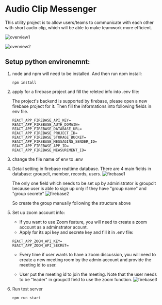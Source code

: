 # Audio Clip Messenger 

This utility project is to allow users/teams to communicate with each other with short audio clip, which will be able to make teamwork more efficient.


![overview1](https://lh3.googleusercontent.com/MMU7DZcAmcZHUM4rq3SiKq7xzHSVQV7IhaKXfldMF-Ffe6WKB7dUu8SoejoifuvX5wV4HQr-BUx16zOtgDtUz0p1uTP56DEbNDc-ETpkHqNCRfSwZ7y2LCb6z2Da1aVAzyaxQXh446XG5gQ2Kc9G_ELR-ElGNCCiwu3m2rCrBUgTQPdvajvd-4IGsJnOPDuXvguMyDCk7QFuDW6Am1w2oJi6Zn8iM-p5kBCU4OK9iJG8BA7umXOBAauoV7MkfJ-nCUMKvipB2I2-EkD3F1x7YaUg-G5eINaBwn9sMuXood6vPiq_UuEc-VdqT2n8h4HKdgCoFW4fhaJ0k0AJsppmdp9jno65EmwmoMC32ogpppIkslsYWRvvBdTRQFsqCO-VLCJ_s6Fp5DsSx3M_jagfOHP_vHOsPu8oESqFjxGIeRS4utTtTKLUFZM_iUA2LzE38Q9FaoTAuS_uonldtGPlc2qHMnIkURRlzkpGlXStt3xiRsaL5F7OpvnG2Lf4TYc89n0QY19yZ5EawjV2Y2Lhm0FeOHQnSVisuKbQeXHpOcOQFg2GFe7NIqzbEf1VPRYOeSKqYO_e3G2a6cuux-V4gjXrcSJwP6-vL3a4uQ89YQ5VwvwMTBkM1U5jHr7quMuyaFnylHaaRAZc-5w3SqbCgj8c2euSOni2r4oCj3isHQJL4EkOVca0kHQ0mSJfXkaYImcSaQxhqIXSnoeM4U_EV4C7MA=w2284-h1218-no?authuser=0)

![overview2](https://lh3.googleusercontent.com/unQylozdeRFLvyCggq7S3ErRaCQSj9NGUCz0MEBr0QHv0zF3ZMVN_GZGeHr88SbSmsjtcMimLrqLBynu5ZvN5lipDxWjg3fEwGFHPfr-kI5U0ve0iHvrGNfqYIeoT-l0jP3y8oKjyfQowsyyEY0SYRzQ5A_mtTf8Su_WAEoqhCJzrJrcOYndI3_E9GCrS8O8q_uytbulraVguIlS2A0lF94pEnr-cY0n9-zhwHLXbuaVSuoHVv4SuT6_S71KMajwKz3dnWQcTsZ0B2V019PxPdITtOcLqYQCU233-inzQbF8ilQJtgXUIma8h7leoRoTCkdLoQCd5XAHjDBRIaINuFqiWK4RXo2VqJHkJ5iZ3xnk-iB4ROAho9vVtCV5TuGLcC7Jxk3td4JpHXwFJkoPR0c9xHRPiHpa2M7z82N01zeuh2fWoqQswaTeGKuw0JSlvt5ZVMuTQRaT6AoDYicyxXmcYkdeVAqdnAB4JaShr3PonGng-wm8kwDN49skzJSeSSQxURMv83xFFqV0KmDoDt-_ZCXJ59dhe41W7OPrHULKKqcTWJzMSXdDCR5rcK80X9T25j3g1KuURk_nPsD1kfUv0gedNxfUplGK3NgX3ZMRetRCAVT4YX9OFFZahyLmm8Uo0WaLE-S9Hd70pi25MHRinDKzdWQe4b8PdEl1mOgU4oyeHm52vFfbewKyW5I_f1MwzZpvuSE7lFA9xz-vAjWYCw=w2494-h1288-no?authuser=0)


## Setup python environemnt:

1. node and npm will need to be installed. And then run npm install:

    ```
    npm install
    ```

2. apply for a firebase project and fill the releted info into .env file:

    The project's backend is supported by firebase, please open a new firebase project for it. 
    Then fill the informations into following fields in env file.

    ```
    REACT_APP_FIREBASE_API_KEY=
    REACT_APP_FIREBASE_AUTH_DOMAIN=
    REACT_APP_FIREBASE_DATABASE_URL=
    REACT_APP_FIREBASE_PROJECT_ID=
    REACT_APP_FIREBASE_STORAGE_BUCKET=
    REACT_APP_FIREBASE_MESSAGING_SENDER_ID=
    REACT_APP_FIREBASE_APP_ID=
    REACT_APP_FIREBASE_MEASUREMENT_ID=
    ```

3. change the file name of env to .env

4. Detail setting in firebase realtime database.
    There are 4 main fields in database: groupclt, member, records, users.
    ![firebase1](https://lh3.googleusercontent.com/pw/ACtC-3dc_cD7RtIicwy_gBUt75KUe7sqEGCxHm6Eh_EK3UnCKFAosvypxS2myehgdEC1dN1WiXJO9zene0yJl7bTlq8HOhABcsUCKRWQZh8yeub90YUXG_1jVaJ8s5-vKoGm6bBEtgjse8AKbSwktA_Na3NkAg=w2214-h1098-no?authuser=0)
    
    The only one field which needs to be set up by administrator is groupclt because user is able to sign up only if they have "group name" and "group secrete"
    ![firebase2](https://lh3.googleusercontent.com/8cihS46m5Ezl2xFCXLuIf6uNFlNN4QsEsu-tb-RDvoJtzxEUeuIiBIwFHi44fxsP3KhQwPQRR3L4cpY8q6RtP4iObfSTiEHgrWGh4WInz_DySxjY4207mpklZVY47LsN8gUyHzEzc_WZ5Be88j_V2AC6Xl2AZBic9cUmMHgK9fMMGcb76nhdfslpem5olgFGaQDVP8iqa_Z8LAU-dr0woPMFZXPQSrAYabRCDyjGM8AeRsCFhnTLrkYa70bl4WHHvmXDziMgc3EI8eTAvK0m18Rbaqb3yb3n-mLlUIqfSgJa7QSe0EHy_Huk5G5xjP15AXPeiiOq-R126edK8-eUy3kD8eHSqAOVSxuQ5dZiiSd9h4c8ZB-AuRCuRq8Z_gRdNLbGYkYkSFjTG6MKOwmpmFG5O3WPI3lwEHUsvRmum3sHzufbwW9e5RcB_SFJyHL6rWJ4rH9eAl9PObC1nUXm-GQmeSHzY_lm94EzQDztKcqXWS0Rroezoa1boLqwz_yc7wLpaCBFlwtQ-0Q383obS-BByTiKS_JEytTk7mW-98V8NZApLnnp-nkixypJWk3Rpje5ALGVzSuxP8QZyuybEg2IsgzEY3kIkjb7q-BCWXwgwNTNAKMIJNlXsBn2DZEqwyGSNGDk0P5Sy0izntqL2XVEzYKo5DrSikCvOOxa6So6CIQxt9aJRjHZus7ZFyn3HZ1TxYoA9if8rO7z-mIo2nMmZg=w1810-h1148-no?authuser=0)

    So create the group manually following the structure above

5. Set up zoom account info:
    - If you want to use Zoom feature, you will need to create a zoom account as a adminstrator acount. 
    - Apply for its api key and secrete key and fill it in .env file:
    ```
    REACT_APP_ZOOM_API_KEY=
    REACT_APP_ZOOM_API_SECRET=
    ```
    - Every time if user wants to have a zoom discussion, you will need to create a new meeting room by the admin account and provide the meeting id to user. 

    - User put the meeting id to join the meeting. Note that the user needs to be "leader" in groupctl field to use the zoom function.
    ![firebase3](https://lh3.googleusercontent.com/ObCrDqeaqCtFqA2Rws2y9kt45t0y6_a49uGogMsZeehCgjriTc5Igeur4SwZeGXBSHwifTEy84CtYDyIpfHvMu9GxdLQm33L8AlsuouGcFppRmLvQLJYkiHE0kODS3Et1MolOIBGpoO8QRxmESXSzfQeRLYFnqxb61xaZaoQXSHmM33od8p8k0SBG8NHyiHcMXthQ-xZQS6b-f273Jl058mLE-PpeRzjeNm8UiKH9BZAksisDSssDnCx0v9tx47AWK-hdgsnCoNbu8J-mKo8iJNmW36ZBuwUh8owU0Cs3aRkqQ1UqI9sZ4iQ92cOK_nnJfWjLHujmeIA3yoIom2j7zkXDeEu9WLMCClCBQ8jBQeRVmgSqlIvOt6pA055DVRC5Of5bPU2BKSDnaLyLInnbrY5gxhbzyh5M1Gc-jpARRGdFqXo5u1fzi51ihOZmOZDTAdZH7BvfxHcE-yNjiK1msd2Ay2CbKs3s9K-JMoHS2k4jPw9lcD1YncUdF2TCQ26OLfPB0mrMaO_DkkVVr5U3bn4EZuNNnkbIZY_y4Q9fEWuYzQb_Zb0aGmvJmNRZnTJzILq3Ld4jmQlmK7FvMBmY3D256iDFOCgK4XFFnW0Or_bO4S3tZHP1mLeUlYWsAJu1D4NJih0pWE5YKdYVXiek8_XVO1tm8qkUKG33DxvbTetAUkKlEWvbbY9ZDEJMJ7am9XTR4B8qJMzE83SA98tvsrpQQ=w2028-h1250-no?authuser=0)

6. Run test server
    ```
    npm run start
    ```
